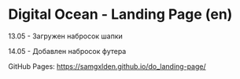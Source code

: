 # Digital Ocean - Landing Page (en)
13.05 - Загружен набросок шапки

14.05 - Добавлен набросок футера

GitHub Pages: https://samgxlden.github.io/do_landing-page/
